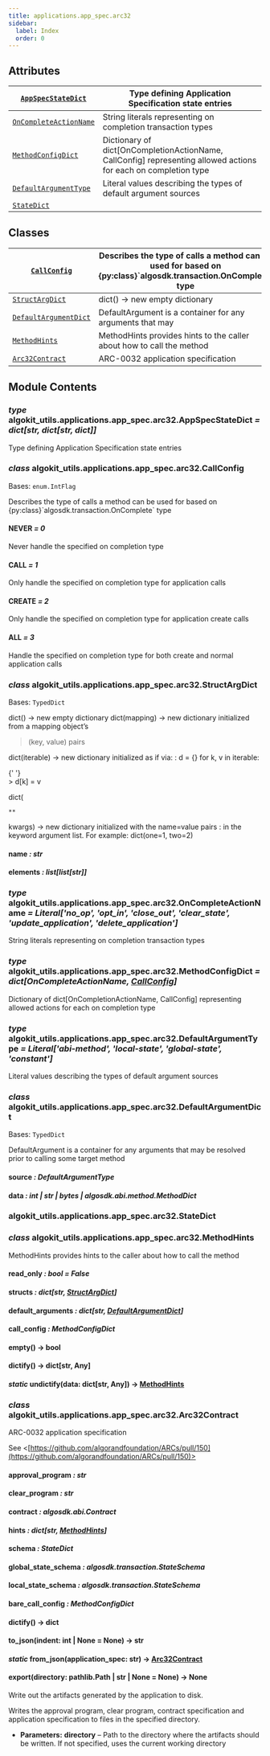 ```yaml
---
title: applications.app_spec.arc32
sidebar:
  label: Index
  order: 0
---
```


## Attributes

| [`AppSpecStateDict`](#algokit_utils.applications.app_spec.arc32.AppSpecStateDict)         | Type defining Application Specification state entries                                                           |
| ----------------------------------------------------------------------------------------- | --------------------------------------------------------------------------------------------------------------- |
| [`OnCompleteActionName`](#algokit_utils.applications.app_spec.arc32.OnCompleteActionName) | String literals representing on completion transaction types                                                    |
| [`MethodConfigDict`](#algokit_utils.applications.app_spec.arc32.MethodConfigDict)         | Dictionary of dict[OnCompletionActionName, CallConfig] representing allowed actions for each on completion type |
| [`DefaultArgumentType`](#algokit_utils.applications.app_spec.arc32.DefaultArgumentType)   | Literal values describing the types of default argument sources                                                 |
| [`StateDict`](#algokit_utils.applications.app_spec.arc32.StateDict)                       |                                                                                                                 |

## Classes

| [`CallConfig`](#algokit_utils.applications.app_spec.arc32.CallConfig)                   | Describes the type of calls a method can be used for based on {py:class}\`algosdk.transaction.OnComplete\` type |
| --------------------------------------------------------------------------------------- | --------------------------------------------------------------------------------------------------------------- |
| [`StructArgDict`](#algokit_utils.applications.app_spec.arc32.StructArgDict)             | dict() -> new empty dictionary                                                                                  |
| [`DefaultArgumentDict`](#algokit_utils.applications.app_spec.arc32.DefaultArgumentDict) | DefaultArgument is a container for any arguments that may                                                       |
| [`MethodHints`](#algokit_utils.applications.app_spec.arc32.MethodHints)                 | MethodHints provides hints to the caller about how to call the method                                           |
| [`Arc32Contract`](#algokit_utils.applications.app_spec.arc32.Arc32Contract)             | ARC-0032 application specification                                                                              |

## Module Contents

### _type_ algokit_utils.applications.app_spec.arc32.AppSpecStateDict _= dict[str, dict[str, dict]]_

Type defining Application Specification state entries

### _class_ algokit_utils.applications.app_spec.arc32.CallConfig

Bases: `enum.IntFlag`

Describes the type of calls a method can be used for based on {py:class}\`algosdk.transaction.OnComplete\` type

#### NEVER _= 0_

Never handle the specified on completion type

#### CALL _= 1_

Only handle the specified on completion type for application calls

#### CREATE _= 2_

Only handle the specified on completion type for application create calls

#### ALL _= 3_

Handle the specified on completion type for both create and normal application calls

### _class_ algokit_utils.applications.app_spec.arc32.StructArgDict

Bases: `TypedDict`

dict() -> new empty dictionary
dict(mapping) -> new dictionary initialized from a mapping object’s

> (key, value) pairs

dict(iterable) -> new dictionary initialized as if via:
: d = {}
for k, v in iterable:

{' '}
<br />> d[k] = v

dict(

```
**
```

kwargs) -> new dictionary initialized with the name=value pairs
: in the keyword argument list. For example: dict(one=1, two=2)

#### name _: str_

#### elements _: list[list[str]]_

### _type_ algokit_utils.applications.app_spec.arc32.OnCompleteActionName _= Literal['no_op', 'opt_in', 'close_out', 'clear_state', 'update_application', 'delete_application']_

String literals representing on completion transaction types

### _type_ algokit_utils.applications.app_spec.arc32.MethodConfigDict _= dict[OnCompleteActionName, [CallConfig](#algokit_utils.applications.app_spec.arc32.CallConfig)]_

Dictionary of dict[OnCompletionActionName, CallConfig] representing allowed actions for each on completion type

### _type_ algokit_utils.applications.app_spec.arc32.DefaultArgumentType _= Literal['abi-method', 'local-state', 'global-state', 'constant']_

Literal values describing the types of default argument sources

### _class_ algokit_utils.applications.app_spec.arc32.DefaultArgumentDict

Bases: `TypedDict`

DefaultArgument is a container for any arguments that may
be resolved prior to calling some target method

#### source _: DefaultArgumentType_

#### data _: int | str | bytes | algosdk.abi.method.MethodDict_

### algokit_utils.applications.app_spec.arc32.StateDict

### _class_ algokit_utils.applications.app_spec.arc32.MethodHints

MethodHints provides hints to the caller about how to call the method

#### read_only _: bool_ _= False_

#### structs _: dict[str, [StructArgDict](#algokit_utils.applications.app_spec.arc32.StructArgDict)]_

#### default_arguments _: dict[str, [DefaultArgumentDict](#algokit_utils.applications.app_spec.arc32.DefaultArgumentDict)]_

#### call_config _: MethodConfigDict_

#### empty() → bool

#### dictify() → dict[str, Any]

#### _static_ undictify(data: dict[str, Any]) → [MethodHints](#algokit_utils.applications.app_spec.arc32.MethodHints)

### _class_ algokit_utils.applications.app_spec.arc32.Arc32Contract

ARC-0032 application specification

See <[https://github.com/algorandfoundation/ARCs/pull/150](https://github.com/algorandfoundation/ARCs/pull/150)>

#### approval_program _: str_

#### clear_program _: str_

#### contract _: algosdk.abi.Contract_

#### hints _: dict[str, [MethodHints](#algokit_utils.applications.app_spec.arc32.MethodHints)]_

#### schema _: StateDict_

#### global_state_schema _: algosdk.transaction.StateSchema_

#### local_state_schema _: algosdk.transaction.StateSchema_

#### bare_call_config _: MethodConfigDict_

#### dictify() → dict

#### to_json(indent: int | None = None) → str

#### _static_ from_json(application_spec: str) → [Arc32Contract](#algokit_utils.applications.app_spec.arc32.Arc32Contract)

#### export(directory: pathlib.Path | str | None = None) → None

Write out the artifacts generated by the application to disk.

Writes the approval program, clear program, contract specification and application specification
to files in the specified directory.

- **Parameters:**
  **directory** – Path to the directory where the artifacts should be written. If not specified,
  uses the current working directory
